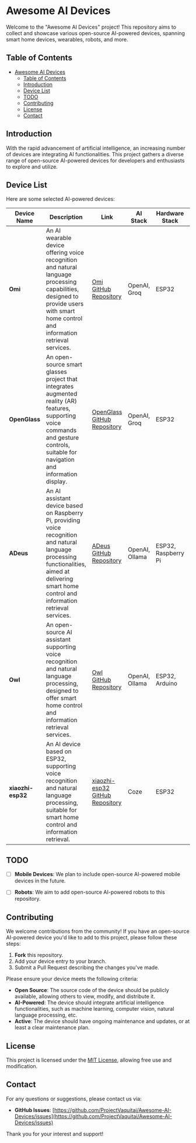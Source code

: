 # Awesome AI Devices

Welcome to the "Awesome AI Devices" project! This repository aims to collect and showcase various open-source AI-powered devices, spanning smart home devices, wearables, robots, and more.

## Table of Contents

- [Awesome AI Devices](#awesome-ai-devices)
  - [Table of Contents](#table-of-contents)
  - [Introduction](#introduction)
  - [Device List](#device-list)
  - [TODO](#todo)
  - [Contributing](#contributing)
  - [License](#license)
  - [Contact](#contact)

## Introduction

With the rapid advancement of artificial intelligence, an increasing number of devices are integrating AI functionalities. This project gathers a diverse range of open-source AI-powered devices for developers and enthusiasts to explore and utilize.

## Device List

Here are some selected AI-powered devices:

| Device Name   | Description                                                                 | Link                                                                                     | AI Stack           | Hardware Stack           | Server Stack           | License |
|---------------|-----------------------------------------------------------------------------|------------------------------------------------------------------------------------------|--------------------|--------------------------|------------------------|---------|
| **Omi**       | An AI wearable device offering voice recognition and natural language processing capabilities, designed to provide users with smart home control and information retrieval services. | [Omi GitHub Repository](https://github.com/BasedHardware/Omi) | OpenAI, Groq | ESP32             | Node.js       | MIT     |
| **OpenGlass** | An open-source smart glasses project that integrates augmented reality (AR) features, supporting voice commands and gesture controls, suitable for navigation and information display. | [OpenGlass GitHub Repository](https://github.com/BasedHardware/OpenGlass) | OpenAI, Groq | ESP32             | Node.js       | MIT     |
| **ADeus**     | An AI assistant device based on Raspberry Pi, providing voice recognition and natural language processing functionalities, aimed at delivering smart home control and information retrieval services. | [ADeus GitHub Repository](https://github.com/adamcohenhillel/ADeus) | OpenAI, Ollama | ESP32, Raspberry Pi             | Node.js       | MIT     |
| **Owl**       | An open-source AI assistant supporting voice recognition and natural language processing, designed to offer smart home control and information retrieval services. | [Owl GitHub Repository](https://github.com/OwlAIProject/Owl) | OpenAI, Ollama | ESP32, Arduino             | Node.js       | MIT     |
| **xiaozhi-esp32** | An AI device based on ESP32, supporting voice recognition and natural language processing, suitable for smart home control and information retrieval. | [xiaozhi-esp32 GitHub Repository](https://github.com/78/xiaozhi-esp32) | Coze | ESP32                   | JS       | MIT     |


## TODO
- [ ] **Mobile Devices**: We plan to include open-source AI-powered mobile devices in the future.
- [ ] **Robots**: We aim to add open-source AI-powered robots to this repository.


## Contributing

We welcome contributions from the community! If you have an open-source AI-powered device you'd like to add to this project, please follow these steps:

1. **Fork** this repository.
2. Add your device entry to your branch.
3. Submit a Pull Request describing the changes you've made.

Please ensure your device meets the following criteria:

- **Open Source**: The source code of the device should be publicly available, allowing others to view, modify, and distribute it.
- **AI-Powered**: The device should integrate artificial intelligence functionalities, such as machine learning, computer vision, natural language processing, etc.
- **Active**: The device should have ongoing maintenance and updates, or at least a clear maintenance plan.

## License

This project is licensed under the [MIT License](LICENSE), allowing free use and modification.

## Contact

For any questions or suggestions, please contact us via:

- **GitHub Issues**: [https://github.com/ProjectVaquitai/Awesome-AI-Devices/issues](https://github.com/ProjectVaquitai/Awesome-AI-Devices/issues)

Thank you for your interest and support!
